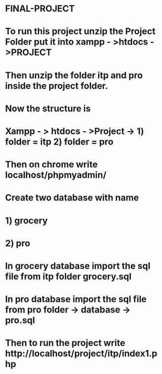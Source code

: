 # FINAL-PROJECT

# To run this project unzip the Project Folder put it into xampp - >htdocs - >PROJECT

# Then unzip the folder itp and pro inside the project folder.

# Now the structure is 

# Xampp - > htdocs - >Project -> 1) folder = itp  2) folder = pro

# Then on chrome write localhost/phpmyadmin/

# Create two database with name 
# 1) grocery
# 2) pro

# In grocery database import the sql file from itp folder grocery.sql
# In pro database import the sql file from pro folder -> database -> pro.sql

# Then to run the project write http://localhost/project/itp/index1.php
